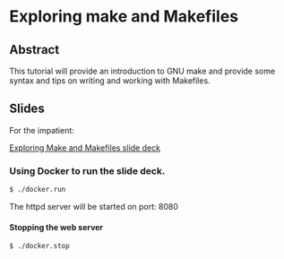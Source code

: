 # Exploring make and Makefiles

## Abstract

This tutorial will provide an introduction to GNU make and provide some syntax and tips on writing and working with Makefiles.


## Slides

For the impatient:

[Exploring Make and Makefiles slide deck](mds/bar10.md)

### Using Docker to run the slide deck.

```bash
$ ./docker.run

```

The httpd server will be started on port: 8080

#### Stopping the web server

```bash
$ ./docker.stop
```

